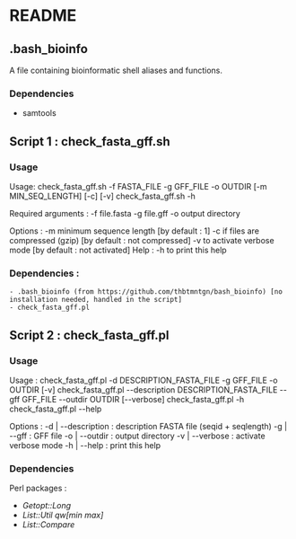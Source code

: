 # README

## .bash_bioinfo

A file containing bioinformatic shell aliases and functions.

### Dependencies

- samtools

## Script 1 : check_fasta_gff.sh

### Usage

Usage:
	check_fasta_gff.sh -f FASTA_FILE -g GFF_FILE -o OUTDIR [-m MIN_SEQ_LENGTH] [-c] [-v]
	check_fasta_gff.sh -h

Required arguments :
	-f file.fasta
	-g file.gff
	-o output directory

Options :
	-m minimum sequence length        [by default : 1]
	-c if files are compressed (gzip) [by default : not compressed]
	-v to activate verbose mode       [by default : not activated]
Help :
	-h to print this help

### Dependencies :
	- .bash_bioinfo (from https://github.com/thbtmntgn/bash_bioinfo) [no installation needed, handled in the script]
	- check_fasta_gff.pl

## Script 2 : check_fasta_gff.pl

### Usage

Usage :
	check_fasta_gff.pl -d DESCRIPTION_FASTA_FILE -g GFF_FILE -o OUTDIR [-v]
	check_fasta_gff.pl --description DESCRIPTION_FASTA_FILE --gff GFF_FILE --outdir OUTDIR [--verbose]
	check_fasta_gff.pl -h
	check_fasta_gff.pl --help

Options :
	-d | --description : description FASTA file (seqid + seqlength)
	-g | --gff         : GFF file
	-o | --outdir      : output directory
	-v | --verbose     : activate verbose mode
	-h | --help        : print this help

### Dependencies

Perl packages :
- _Getopt::Long_
- _List::Util qw[min max]_
- _List::Compare_
